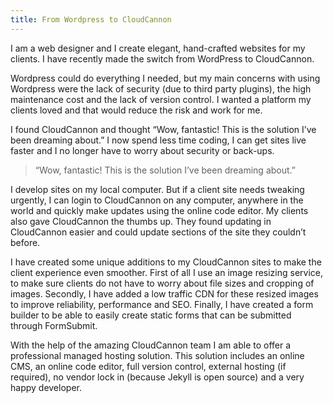 ```yaml
---
title: From Wordpress to CloudCannon
---
```



I am a web designer and I create elegant, hand-crafted websites for my clients. I have recently made the switch from WordPress to CloudCannon.&nbsp;

Wordpress could do everything I needed, but my main concerns with using Wordpress were the lack of security (due to third party plugins), the high maintenance cost and the lack of version control. I wanted a platform my clients loved and that would reduce the risk and work for me.

I found CloudCannon and thought “Wow, fantastic! This is the solution I’ve been dreaming about.” I now spend less time coding, I can get sites live faster and I no longer have to worry about security or back-ups.

> “Wow, fantastic! This is the solution I’ve been dreaming about.”

I develop sites on my local computer. But if a client site needs tweaking urgently, I can login to CloudCannon on any computer, anywhere in the world and quickly make updates using the online code editor. My clients also gave CloudCannon the thumbs up. They found updating in CloudCannon easier and could update sections of the site they couldn’t before.&nbsp;

I have created some unique additions to my CloudCannon sites to make the client experience even smoother. First of all I use an image resizing service, to make sure clients do not have to worry about file sizes and cropping of images. Secondly, I have added a low traffic CDN for these resized images to improve reliability, performance and SEO. Finally, I have created a form builder to be able to easily create static forms that can be submitted through FormSubmit.

With the help of the amazing CloudCannon team I am able to offer a professional managed hosting solution. This solution includes an online CMS, an online code editor, full version control, external hosting (if required), no vendor lock in (because Jekyll is open source) and a very happy developer.